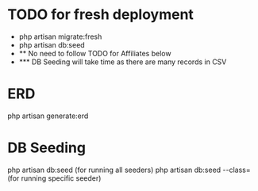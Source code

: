  

# TODO for fresh deployment
- php artisan migrate:fresh
- php artisan db:seed
- ** No need to follow TODO for Affiliates below
- *** DB Seeding will take time as there are many records in CSV

<!-- # TODO for Affilates
- php artisan migrate
- login to the admin panel
- Add a new Affilate with the name called ORGANIC
- add a new column to organizations called affilate_id and set it to the id of the new affilate as default value -->


# ERD
php artisan generate:erd

# DB Seeding
php artisan db:seed (for running all seeders)
php artisan db:seed --class=<SeederName> (for running specific seeder)
